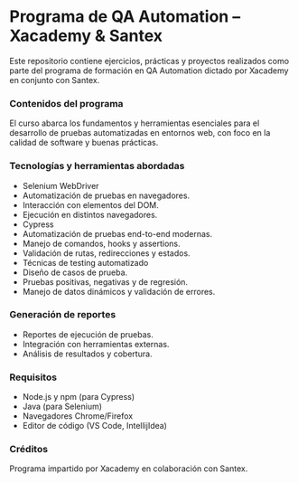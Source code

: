 # Programa de QA Automation – Xacademy & Santex

Este repositorio contiene ejercicios, prácticas y proyectos realizados como parte del programa de formación en QA Automation dictado por Xacademy en conjunto con Santex.

### Contenidos del programa

El curso abarca los fundamentos y herramientas esenciales para el desarrollo de pruebas automatizadas en entornos web, con foco en la calidad de software y buenas prácticas.

### Tecnologías y herramientas abordadas

* Selenium WebDriver
* Automatización de pruebas en navegadores.
* Interacción con elementos del DOM.
* Ejecución en distintos navegadores.
* Cypress
* Automatización de pruebas end-to-end modernas.
* Manejo de comandos, hooks y assertions.
* Validación de rutas, redirecciones y estados.
* Técnicas de testing automatizado
* Diseño de casos de prueba.
* Pruebas positivas, negativas y de regresión.
* Manejo de datos dinámicos y validación de errores.

### Generación de reportes

* Reportes de ejecución de pruebas.
* Integración con herramientas externas.
* Análisis de resultados y cobertura.

### Requisitos

* Node.js y npm (para Cypress)
* Java (para Selenium)
* Navegadores Chrome/Firefox
* Editor de código (VS Code, IntellijIdea)

### Créditos

Programa impartido por Xacademy en colaboración con Santex.